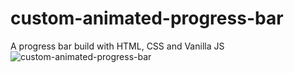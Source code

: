 # custom-animated-progress-bar
A progress bar build with HTML, CSS and Vanilla JS
![custom-animated-progress-bar](https://github.com/ibukun-brain/custom-animated-progress-bar/assets/78442733/87408f4b-6b29-4edf-8986-b5ec1fe1298a)

